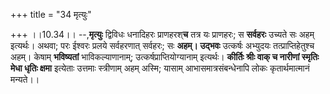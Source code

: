 +++
title = "34 मृत्युः"

+++
।।10.34।। --,**मृत्युः** द्विविधः धनादिहरः प्राणहरश्**च** तत्र यः
प्राणहरः; स **सर्वहरः** उच्यते सः अहम् इत्यर्थः। अथवा; परः ईश्वरः प्रलये
सर्वहरणात् सर्वहरः; सः **अहम्। उद्भवः** उत्कर्षः अभ्युदयः
तत्प्राप्तिहेतुश्च अहम्। केषाम् **भविष्यतां** भाविकल्याणानाम्;
उत्कर्षप्राप्तियोग्यानाम् इत्यर्थः। **कीर्तिः श्रीः वाक् च नारीणां
स्मृतिः मेधा धृतिः क्षमा** इत्येताः उत्तमाः स्त्रीणाम् अहम् अस्मि;
यासाम् आभासमात्रसंबन्धेनापि लोकः कृतार्थमात्मानं मन्यते।।
